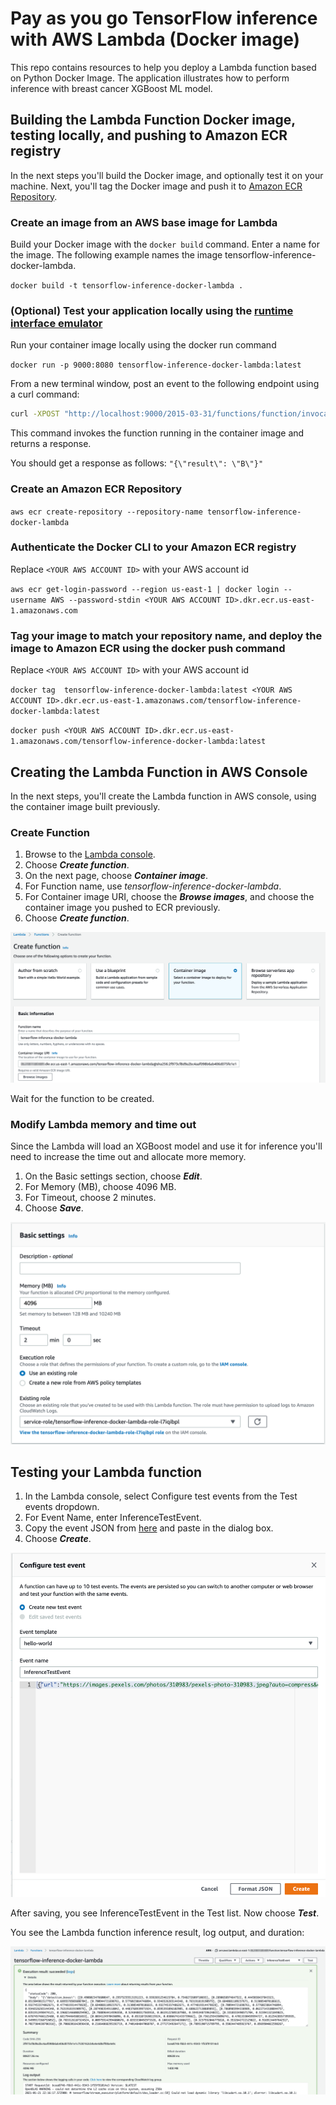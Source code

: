 # Pay as you go TensorFlow inference with AWS Lambda (Docker image)

This repo contains resources to help you deploy a Lambda function based on Python Docker Image. 
The application illustrates how to perform inference with breast cancer XGBoost ML model.

## Building the Lambda Function Docker image, testing locally, and pushing to Amazon ECR registry
In the next steps you'll build the Docker image, and optionally test it on your machine. 
Next, you'll tag the Docker image and push it to [Amazon ECR Repository](https://docs.aws.amazon.com/AmazonECR/latest/userguide/Repositories.html).

### Create an image from an AWS base image for Lambda
Build your Docker image with the `docker build` command. Enter a name for the image. The following example names the image tensorflow-inference-docker-lambda.

`docker build -t tensorflow-inference-docker-lambda .`  

### (Optional) Test your application locally using the [runtime interface emulator](https://docs.aws.amazon.com/lambda/latest/dg/images-test.html)

Run your container image locally using the docker run command

`docker run -p 9000:8080 tensorflow-inference-docker-lambda:latest`

From a new terminal window, post an event to the following endpoint using a curl command:

```bash
curl -XPOST "http://localhost:9000/2015-03-31/functions/function/invocations" -d '{"url":"https://images.pexels.com/photos/310983/pexels-photo-310983.jpeg?auto=compress&cs=tinysrgb&dpr=2&h=650&w=940"}' .
```

This command invokes the function running in the container image and returns a response.

You should get a response as follows: `"{\"result\": \"B\"}"`

### Create an Amazon ECR Repository

`aws ecr create-repository --repository-name tensorflow-inference-docker-lambda`

### Authenticate the Docker CLI to your Amazon ECR registry

Replace `<YOUR AWS ACCOUNT ID>` with your AWS account id

`aws ecr get-login-password --region us-east-1 | docker login --username AWS --password-stdin <YOUR AWS ACCOUNT ID>.dkr.ecr.us-east-1.amazonaws.com`

### Tag your image to match your repository name, and deploy the image to Amazon ECR using the docker push command

Replace `<YOUR AWS ACCOUNT ID>` with your AWS account id

`docker tag  tensorflow-inference-docker-lambda:latest <YOUR AWS ACCOUNT ID>.dkr.ecr.us-east-1.amazonaws.com/tensorflow-inference-docker-lambda:latest`

`docker push <YOUR AWS ACCOUNT ID>.dkr.ecr.us-east-1.amazonaws.com/tensorflow-inference-docker-lambda:latest`

## Creating the Lambda Function in AWS Console

In the next steps, you'll create the Lambda function in AWS console, using the container image built previously. 

### Create Function

1. Browse to the [Lambda console](https://console.aws.amazon.com/lambda).
2. Choose **_Create function_**.
3. On the next page, choose **_Container image_**. 
4. For Function name, use _tensorflow-inference-docker-lambda_.
5. For Container image URI, choose the **_Browse images_**, and choose the container image you pushed to ECR previously.
6. Choose **_Create function_**.

![Create Function](./img/create_function.png)

Wait for the function to be created.

### Modify Lambda memory and time out
Since the Lambda will load an XGBoost model and use it for inference you'll need to increase the time out and allocate more memory.

1. On the Basic settings section, choose _**Edit**_.
2. For Memory (MB), choose 4096 MB.
3. For Timeout, choose 2 minutes.
4. Choose _**Save**_.

![Edit basic settings](./img/edit_basic_settings.png)

## Testing your Lambda function

1. In the Lambda console, select Configure test events from the Test events dropdown.
2. For Event Name, enter InferenceTestEvent.
3. Copy the event JSON from [here](./test-event/test-event-1.json) and paste in the dialog box.
4. Choose _**Create**_.

![Configure test event](./img/configure_test_event.png)

After saving, you see InferenceTestEvent in the Test list. Now choose _**Test**_.

You see the Lambda function inference result, log output, and duration:

![Lambda execution result](./img/execution_result.png)
